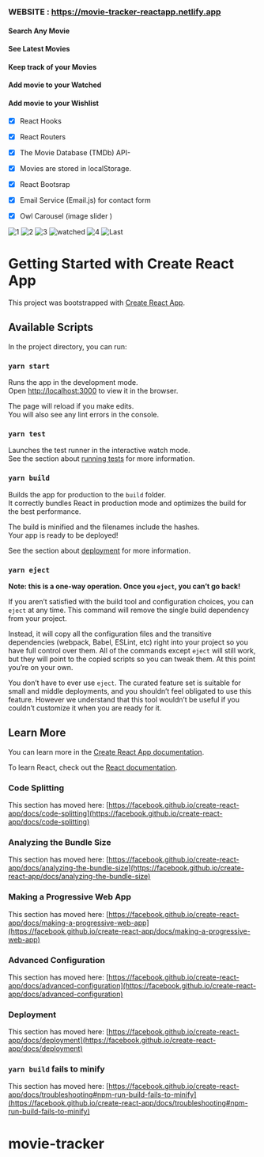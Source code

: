 ### WEBSITE : https://movie-tracker-reactapp.netlify.app

#### Search Any Movie
#### See Latest Movies 
#### Keep track of your Movies
#### Add movie to your Watched
#### Add movie to your Wishlist 

- [x]  React Hooks
- [x]  React Routers
- [x]  The Movie Database (TMDb) API- 
- [x]  Movies are stored in localStorage.
- [x]  React Bootsrap
- [x]  Email Service (Email.js) for contact form
- [x]  Owl Carousel (image slider )


![1](https://user-images.githubusercontent.com/59448862/106397037-8816f580-641c-11eb-9888-7b8e1831e870.PNG)
![2](https://user-images.githubusercontent.com/59448862/106397040-8a794f80-641c-11eb-8c90-1bf72703c962.PNG)
![3](https://user-images.githubusercontent.com/59448862/106397041-8d744000-641c-11eb-82b2-3a5a34f01552.PNG)
![watched](https://user-images.githubusercontent.com/59448862/106397043-8fd69a00-641c-11eb-9020-ec832c2c2e0a.PNG)
![4](https://user-images.githubusercontent.com/59448862/106397049-9238f400-641c-11eb-9d23-3ecaf7c42048.PNG)
![Last](https://user-images.githubusercontent.com/59448862/106397059-97963e80-641c-11eb-8440-428983e3cca3.PNG)




# Getting Started with Create React App

This project was bootstrapped with [Create React App](https://github.com/facebook/create-react-app).

## Available Scripts

In the project directory, you can run:

### `yarn start`

Runs the app in the development mode.\
Open [http://localhost:3000](http://localhost:3000) to view it in the browser.

The page will reload if you make edits.\
You will also see any lint errors in the console.

### `yarn test`

Launches the test runner in the interactive watch mode.\
See the section about [running tests](https://facebook.github.io/create-react-app/docs/running-tests) for more information.

### `yarn build`

Builds the app for production to the `build` folder.\
It correctly bundles React in production mode and optimizes the build for the best performance.

The build is minified and the filenames include the hashes.\
Your app is ready to be deployed!

See the section about [deployment](https://facebook.github.io/create-react-app/docs/deployment) for more information.

### `yarn eject`

**Note: this is a one-way operation. Once you `eject`, you can’t go back!**

If you aren’t satisfied with the build tool and configuration choices, you can `eject` at any time. This command will remove the single build dependency from your project.

Instead, it will copy all the configuration files and the transitive dependencies (webpack, Babel, ESLint, etc) right into your project so you have full control over them. All of the commands except `eject` will still work, but they will point to the copied scripts so you can tweak them. At this point you’re on your own.

You don’t have to ever use `eject`. The curated feature set is suitable for small and middle deployments, and you shouldn’t feel obligated to use this feature. However we understand that this tool wouldn’t be useful if you couldn’t customize it when you are ready for it.

## Learn More

You can learn more in the [Create React App documentation](https://facebook.github.io/create-react-app/docs/getting-started).

To learn React, check out the [React documentation](https://reactjs.org/).

### Code Splitting

This section has moved here: [https://facebook.github.io/create-react-app/docs/code-splitting](https://facebook.github.io/create-react-app/docs/code-splitting)

### Analyzing the Bundle Size

This section has moved here: [https://facebook.github.io/create-react-app/docs/analyzing-the-bundle-size](https://facebook.github.io/create-react-app/docs/analyzing-the-bundle-size)

### Making a Progressive Web App

This section has moved here: [https://facebook.github.io/create-react-app/docs/making-a-progressive-web-app](https://facebook.github.io/create-react-app/docs/making-a-progressive-web-app)

### Advanced Configuration

This section has moved here: [https://facebook.github.io/create-react-app/docs/advanced-configuration](https://facebook.github.io/create-react-app/docs/advanced-configuration)

### Deployment

This section has moved here: [https://facebook.github.io/create-react-app/docs/deployment](https://facebook.github.io/create-react-app/docs/deployment)

### `yarn build` fails to minify

This section has moved here: [https://facebook.github.io/create-react-app/docs/troubleshooting#npm-run-build-fails-to-minify](https://facebook.github.io/create-react-app/docs/troubleshooting#npm-run-build-fails-to-minify)
# movie-tracker

